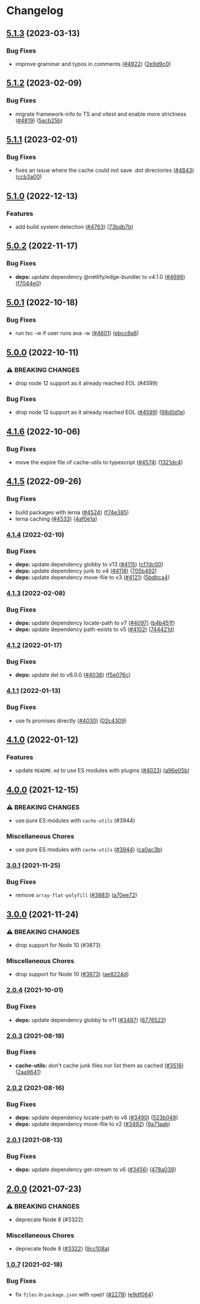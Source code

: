 # Changelog

## [5.1.3](https://github.com/netlify/build/compare/cache-utils-v5.1.2...cache-utils-v5.1.3) (2023-03-13)


### Bug Fixes

* improve grammar and typos in comments ([#4922](https://github.com/netlify/build/issues/4922)) ([2e9d9c0](https://github.com/netlify/build/commit/2e9d9c06134f125aaf17bbbca0937cf43d3abae6))

## [5.1.2](https://github.com/netlify/build/compare/cache-utils-v5.1.1...cache-utils-v5.1.2) (2023-02-09)


### Bug Fixes

* migrate framework-info to TS and vitest and enable more strictness ([#4819](https://github.com/netlify/build/issues/4819)) ([5acb25b](https://github.com/netlify/build/commit/5acb25b3e1e8cd6d5fa85fdb76baea5a34a1131b))

## [5.1.1](https://github.com/netlify/build/compare/cache-utils-v5.1.0...cache-utils-v5.1.1) (2023-02-01)


### Bug Fixes

* fixes an issue where the cache could not save .dot directories ([#4843](https://github.com/netlify/build/issues/4843)) ([ccb3a00](https://github.com/netlify/build/commit/ccb3a005e69af2ed543d9f7af7c6e7284adb8265))

## [5.1.0](https://github.com/netlify/build/compare/cache-utils-v5.0.2...cache-utils-v5.1.0) (2022-12-13)


### Features

* add build system detection ([#4763](https://github.com/netlify/build/issues/4763)) ([73bdb7b](https://github.com/netlify/build/commit/73bdb7bed7347cf6a8c4d729142c322297a0dce8))

## [5.0.2](https://github.com/netlify/build/compare/cache-utils-v5.0.1...cache-utils-v5.0.2) (2022-11-17)


### Bug Fixes

* **deps:** update dependency @netlify/edge-bundler to v4.1.0 ([#4696](https://github.com/netlify/build/issues/4696)) ([f7044e0](https://github.com/netlify/build/commit/f7044e013804096dfb61ba0459226ff6d702ddf3))

## [5.0.1](https://github.com/netlify/build/compare/cache-utils-v5.0.0...cache-utils-v5.0.1) (2022-10-18)


### Bug Fixes

* run tsc -w if user runs ava -w ([#4601](https://github.com/netlify/build/issues/4601)) ([ebcc8a8](https://github.com/netlify/build/commit/ebcc8a86bc5324ab6c5450fbe396073215aaac6c))

## [5.0.0](https://github.com/netlify/build/compare/cache-utils-v4.1.6...cache-utils-v5.0.0) (2022-10-11)


### ⚠ BREAKING CHANGES

* drop node 12 support as it already reached EOL (#4599)

### Bug Fixes

* drop node 12 support as it already reached EOL ([#4599](https://github.com/netlify/build/issues/4599)) ([98d0d1e](https://github.com/netlify/build/commit/98d0d1e4db479fb9bb3a529de590f89aef7dd223))

## [4.1.6](https://github.com/netlify/build/compare/cache-utils-v4.1.5...cache-utils-v4.1.6) (2022-10-06)


### Bug Fixes

* move the expire file of cache-utils to typescript ([#4574](https://github.com/netlify/build/issues/4574)) ([1321dc4](https://github.com/netlify/build/commit/1321dc4443f738107a83060a6760d8b8bd23edb5))

## [4.1.5](https://github.com/netlify/build/compare/cache-utils-v4.1.4...cache-utils-v4.1.5) (2022-09-26)

### Bug Fixes

- build packages with lerna ([#4524](https://github.com/netlify/build/issues/4524))
  ([f74e385](https://github.com/netlify/build/commit/f74e385ffb7ffe7f3bfd5c3f80edc1b3249ca343))
- lerna caching ([#4533](https://github.com/netlify/build/issues/4533))
  ([4af0e1a](https://github.com/netlify/build/commit/4af0e1a9e0e5851e1d25b4acf41d1c4a98322019))

### [4.1.4](https://github.com/netlify/build/compare/cache-utils-v4.1.3...cache-utils-v4.1.4) (2022-02-10)

### Bug Fixes

- **deps:** update dependency globby to v13 ([#4115](https://github.com/netlify/build/issues/4115))
  ([cf7dc00](https://github.com/netlify/build/commit/cf7dc00e2b1c2d1993f347fa36c416fbd4dc7c4a))
- **deps:** update dependency junk to v4 ([#4118](https://github.com/netlify/build/issues/4118))
  ([705b492](https://github.com/netlify/build/commit/705b492f346ad3dcd3b6a58b147ad124db94ccd2))
- **deps:** update dependency move-file to v3 ([#4121](https://github.com/netlify/build/issues/4121))
  ([5bdbca4](https://github.com/netlify/build/commit/5bdbca4300d404f40f6ab27e303c10f44088ef5a))

### [4.1.3](https://github.com/netlify/build/compare/cache-utils-v4.1.2...cache-utils-v4.1.3) (2022-02-08)

### Bug Fixes

- **deps:** update dependency locate-path to v7 ([#4097](https://github.com/netlify/build/issues/4097))
  ([b4b451f](https://github.com/netlify/build/commit/b4b451f2016ce255ac6634c6ebfa9078cd5e8b3f))
- **deps:** update dependency path-exists to v5 ([#4102](https://github.com/netlify/build/issues/4102))
  ([744421d](https://github.com/netlify/build/commit/744421d89d6e773bd96d82d3ceeb561ee5d7f3db))

### [4.1.2](https://github.com/netlify/build/compare/cache-utils-v4.1.1...cache-utils-v4.1.2) (2022-01-17)

### Bug Fixes

- **deps:** update del to v6.0.0 ([#4036](https://github.com/netlify/build/issues/4036))
  ([f5e076c](https://github.com/netlify/build/commit/f5e076c7152aeadcddfa3805548fd160a416d3dc))

### [4.1.1](https://github.com/netlify/build/compare/cache-utils-v4.1.0...cache-utils-v4.1.1) (2022-01-13)

### Bug Fixes

- use fs promises directly ([#4030](https://github.com/netlify/build/issues/4030))
  ([02c4309](https://github.com/netlify/build/commit/02c4309a8325a7bf69f7170d2a1fe992a31edff7))

## [4.1.0](https://github.com/netlify/build/compare/cache-utils-v4.0.0...cache-utils-v4.1.0) (2022-01-12)

### Features

- update `README.md` to use ES modules with plugins ([#4023](https://github.com/netlify/build/issues/4023))
  ([a96e05b](https://github.com/netlify/build/commit/a96e05b0fddbcd33cbc684b1e37994666419eafe))

## [4.0.0](https://www.github.com/netlify/build/compare/cache-utils-v3.0.1...cache-utils-v4.0.0) (2021-12-15)

### ⚠ BREAKING CHANGES

- use pure ES modules with `cache-utils` (#3944)

### Miscellaneous Chores

- use pure ES modules with `cache-utils` ([#3944](https://www.github.com/netlify/build/issues/3944))
  ([ca0ac3b](https://www.github.com/netlify/build/commit/ca0ac3b79acd62fd8a9ee37777fdfba6851b23ce))

### [3.0.1](https://www.github.com/netlify/build/compare/cache-utils-v3.0.0...cache-utils-v3.0.1) (2021-11-25)

### Bug Fixes

- remove `array-flat-polyfill` ([#3883](https://www.github.com/netlify/build/issues/3883))
  ([a70ee72](https://www.github.com/netlify/build/commit/a70ee72ba481e7ab15da357773ef9033d5b9ddeb))

## [3.0.0](https://www.github.com/netlify/build/compare/cache-utils-v2.0.4...cache-utils-v3.0.0) (2021-11-24)

### ⚠ BREAKING CHANGES

- drop support for Node 10 (#3873)

### Miscellaneous Chores

- drop support for Node 10 ([#3873](https://www.github.com/netlify/build/issues/3873))
  ([ae8224d](https://www.github.com/netlify/build/commit/ae8224da8bca4f8c216afb6723664eb7095f1e98))

### [2.0.4](https://www.github.com/netlify/build/compare/cache-utils-v2.0.3...cache-utils-v2.0.4) (2021-10-01)

### Bug Fixes

- **deps:** update dependency globby to v11 ([#3487](https://www.github.com/netlify/build/issues/3487))
  ([6776522](https://www.github.com/netlify/build/commit/677652284d345b5d0db4344a93c92546559735c1))

### [2.0.3](https://www.github.com/netlify/build/compare/cache-utils-v2.0.2...cache-utils-v2.0.3) (2021-08-18)

### Bug Fixes

- **cache-utils:** don't cache junk files nor list them as cached
  ([#3516](https://www.github.com/netlify/build/issues/3516))
  ([2aa9641](https://www.github.com/netlify/build/commit/2aa96413cdd3daf8fa73a9ac26ee2f6c85fc89b7))

### [2.0.2](https://www.github.com/netlify/build/compare/cache-utils-v2.0.1...cache-utils-v2.0.2) (2021-08-16)

### Bug Fixes

- **deps:** update dependency locate-path to v6 ([#3490](https://www.github.com/netlify/build/issues/3490))
  ([523b049](https://www.github.com/netlify/build/commit/523b0496c90e4c80fcabd406022a2423b12d0a90))
- **deps:** update dependency move-file to v2 ([#3492](https://www.github.com/netlify/build/issues/3492))
  ([9a71aab](https://www.github.com/netlify/build/commit/9a71aab0b9fdddbc56718b8956ecc0c6e427a8a0))

### [2.0.1](https://www.github.com/netlify/build/compare/cache-utils-v2.0.0...cache-utils-v2.0.1) (2021-08-13)

### Bug Fixes

- **deps:** update dependency get-stream to v6 ([#3456](https://www.github.com/netlify/build/issues/3456))
  ([478a039](https://www.github.com/netlify/build/commit/478a03946579729a5796eb1a395389eafcc9168e))

## [2.0.0](https://www.github.com/netlify/build/compare/cache-utils-v1.0.7...cache-utils-v2.0.0) (2021-07-23)

### ⚠ BREAKING CHANGES

- deprecate Node 8 (#3322)

### Miscellaneous Chores

- deprecate Node 8 ([#3322](https://www.github.com/netlify/build/issues/3322))
  ([9cc108a](https://www.github.com/netlify/build/commit/9cc108aab825558204ffef6b8034f456d8d11879))

### [1.0.7](https://www.github.com/netlify/build/compare/cache-utils-v1.0.6...v1.0.7) (2021-02-18)

### Bug Fixes

- fix `files` in `package.json` with `npm@7` ([#2278](https://www.github.com/netlify/build/issues/2278))
  ([e9df064](https://www.github.com/netlify/build/commit/e9df0645f3083a0bb141c8b5b6e474ed4e27dbe9))
